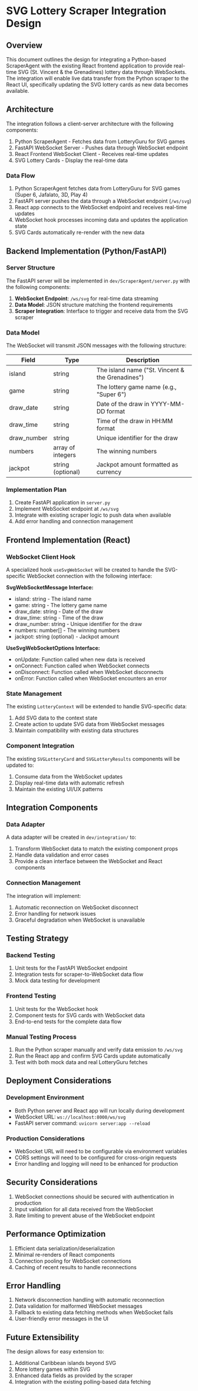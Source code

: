 # SVG Lottery Scraper Integration Design

## Overview

This document outlines the design for integrating a Python-based ScraperAgent with the existing React frontend application to provide real-time SVG (St. Vincent & the Grenadines) lottery data through WebSockets. The integration will enable live data transfer from the Python scraper to the React UI, specifically updating the SVG lottery cards as new data becomes available.

## Architecture

The integration follows a client-server architecture with the following components:

1. Python ScraperAgent - Fetches data from LotteryGuru for SVG games
2. FastAPI WebSocket Server - Pushes data through WebSocket endpoint
3. React Frontend WebSocket Client - Receives real-time updates
4. SVG Lottery Cards - Display the real-time data

### Data Flow

1. Python ScraperAgent fetches data from LotteryGuru for SVG games (Super 6, Jafalato, 3D, Play 4)
2. FastAPI server pushes the data through a WebSocket endpoint (`/ws/svg`)
3. React app connects to the WebSocket endpoint and receives real-time updates
4. WebSocket hook processes incoming data and updates the application state
5. SVG Cards automatically re-render with the new data

## Backend Implementation (Python/FastAPI)

### Server Structure

The FastAPI server will be implemented in `dev/ScraperAgent/server.py` with the following components:

1. **WebSocket Endpoint**: `/ws/svg` for real-time data streaming
2. **Data Model**: JSON structure matching the frontend requirements
3. **Scraper Integration**: Interface to trigger and receive data from the SVG scraper

### Data Model

The WebSocket will transmit JSON messages with the following structure:

| Field | Type | Description |
|-------|------|-------------|
| island | string | The island name ("St. Vincent & the Grenadines") |
| game | string | The lottery game name (e.g., "Super 6") |
| draw_date | string | Date of the draw in YYYY-MM-DD format |
| draw_time | string | Time of the draw in HH:MM format |
| draw_number | string | Unique identifier for the draw |
| numbers | array of integers | The winning numbers |
| jackpot | string (optional) | Jackpot amount formatted as currency |

### Implementation Plan

1. Create FastAPI application in `server.py`
2. Implement WebSocket endpoint at `/ws/svg`
3. Integrate with existing scraper logic to push data when available
4. Add error handling and connection management

## Frontend Implementation (React)

### WebSocket Client Hook

A specialized hook `useSvgWebSocket` will be created to handle the SVG-specific WebSocket connection with the following interface:

**SvgWebSocketMessage Interface:**
- island: string - The island name
- game: string - The lottery game name
- draw_date: string - Date of the draw
- draw_time: string - Time of the draw
- draw_number: string - Unique identifier for the draw
- numbers: number[] - The winning numbers
- jackpot: string (optional) - Jackpot amount

**UseSvgWebSocketOptions Interface:**
- onUpdate: Function called when new data is received
- onConnect: Function called when WebSocket connects
- onDisconnect: Function called when WebSocket disconnects
- onError: Function called when WebSocket encounters an error

### State Management

The existing `LotteryContext` will be extended to handle SVG-specific data:

1. Add SVG data to the context state
2. Create action to update SVG data from WebSocket messages
3. Maintain compatibility with existing data structures

### Component Integration

The existing `SVGLotteryCard` and `SVGLotteryResults` components will be updated to:

1. Consume data from the WebSocket updates
2. Display real-time data with automatic refresh
3. Maintain the existing UI/UX patterns

## Integration Components

### Data Adapter

A data adapter will be created in `dev/integration/` to:

1. Transform WebSocket data to match the existing component props
2. Handle data validation and error cases
3. Provide a clean interface between the WebSocket and React components

### Connection Management

The integration will implement:

1. Automatic reconnection on WebSocket disconnect
2. Error handling for network issues
3. Graceful degradation when WebSocket is unavailable

## Testing Strategy

### Backend Testing

1. Unit tests for the FastAPI WebSocket endpoint
2. Integration tests for scraper-to-WebSocket data flow
3. Mock data testing for development

### Frontend Testing

1. Unit tests for the WebSocket hook
2. Component tests for SVG cards with WebSocket data
3. End-to-end tests for the complete data flow

### Manual Testing Process

1. Run the Python scraper manually and verify data emission to `/ws/svg`
2. Run the React app and confirm SVG Cards update automatically
3. Test with both mock data and real LotteryGuru fetches

## Deployment Considerations

### Development Environment

- Both Python server and React app will run locally during development
- WebSocket URL: `ws://localhost:8000/ws/svg`
- FastAPI server command: `uvicorn server:app --reload`

### Production Considerations

- WebSocket URL will need to be configurable via environment variables
- CORS settings will need to be configured for cross-origin requests
- Error handling and logging will need to be enhanced for production

## Security Considerations

1. WebSocket connections should be secured with authentication in production
2. Input validation for all data received from the WebSocket
3. Rate limiting to prevent abuse of the WebSocket endpoint

## Performance Optimization

1. Efficient data serialization/deserialization
2. Minimal re-renders of React components
3. Connection pooling for WebSocket connections
4. Caching of recent results to handle reconnections

## Error Handling

1. Network disconnection handling with automatic reconnection
2. Data validation for malformed WebSocket messages
3. Fallback to existing data fetching methods when WebSocket fails
4. User-friendly error messages in the UI

## Future Extensibility

The design allows for easy extension to:

1. Additional Caribbean islands beyond SVG
2. More lottery games within SVG
3. Enhanced data fields as provided by the scraper
4. Integration with the existing polling-based data fetching